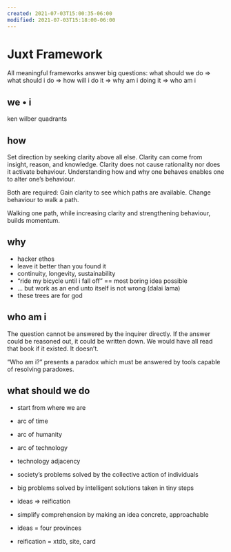 ```yaml
---
created: 2021-07-03T15:00:35-06:00
modified: 2021-07-03T15:18:00-06:00
---
```


# Juxt Framework

All meaningful frameworks answer big questions: what should we do => what should i do => how will i do it => why am i doing it => who am i

## we • i

ken wilber quadrants

## how 

Set direction by seeking clarity above all else. Clarity can come from insight, reason, and knowledge. Clarity does not cause rationality nor does it activate behaviour. Understanding how and why one behaves enables one to alter one’s behaviour. 

Both are required: Gain clarity to see which paths are available. Change behaviour to walk a path.

Walking one path, while increasing clarity and strengthening behaviour, builds momentum. 

## why 

- hacker ethos 
- leave it better than you found it 
- continuity, longevity, sustainability 
- “ride my bicycle until i fall off” == most boring idea possible 
- … but work as an end unto itself is not wrong (dalai lama)
- these trees are for god 

## who am i

The question cannot be answered by the inquirer directly. If the answer could be reasoned out, it could be written down. We would have all read that book if it existed. It doesn’t. 

“Who am i?” presents a paradox which must be answered by tools capable of resolving paradoxes. 

## what should we do

- start from where we are
- arc of time
- arc of humanity
- arc of technology
- technology adjacency 
- society’s problems solved by the collective action of individuals
- big problems solved by intelligent solutions taken in tiny steps

- ideas => reification 
- simplify comprehension by making an idea concrete, approachable 
- ideas = four provinces
- reification = xtdb, site, card